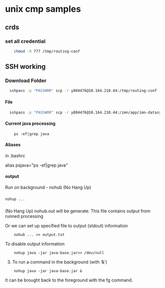 # unix cmp samples

## crds
### set all credential
```bash
    chmod -R 777 /tmp/routing-conf
```


## SSH working

### Download Folder
```bash
  sshpass -p "PASSWOR" scp -r y804476@10.164.210.44:/tmp/routing-conf  /imn/downloaded/
```


#### File
```bash
  sshpass -p "PASSWOR" scp -r y804476@10.164.210.44:/imn/app/imn-datasync-1.0.0.12_sasi/bin/functions /imn/tmp/imn-datasync/functions
```



#### Current java  processing
```
    ps -ef|grep java
```


#### Aliases

in .bashrc

alias psjava="ps -ef|grep java"

#### output

Run on background - nohub (No Hang Up)
###
    nohup ...
###

(No Hang Up)
nohub.out will be generate. This file contains output from runned processing

Or we can set up specified file to output (stdout) information
```
    nohub ... >> output.txt
```
To disable output information
```
    nohup java -jar java-base.jar>> /dev/null
```

3. To run a command in the background (with ‘&’)
```
    nohup java -jar java-base.jar &
```

 It can be brought back to the foreground with the fg command.




